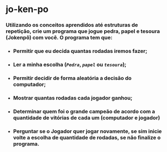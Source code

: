 # jo-ken-po

### Utilizando os conceitos aprendidos até estruturas de repetição, crie um programa que jogue pedra, papel e tesoura (Jokenpô) com você. O programa tem que:
 - ### Permitir que eu decida quantas rodadas iremos fazer;
- ### Ler a minha escolha (_`Pedra`_, _`papel`_ ou _`tesoura`_);
- ### Permitir decidir de forma aleatória a decisão do computador;
- ### Mostrar quantas rodadas cada jogador ganhou;
- ### Determinar quem foi o grande campeão de acordo com a quantidade de vitórias de cada um (computador e jogador)
- ### Perguntar se o Jogador quer jogar novamente, se sim inicie volte a escolha de quantidade de rodadas, se não finalize o programa.